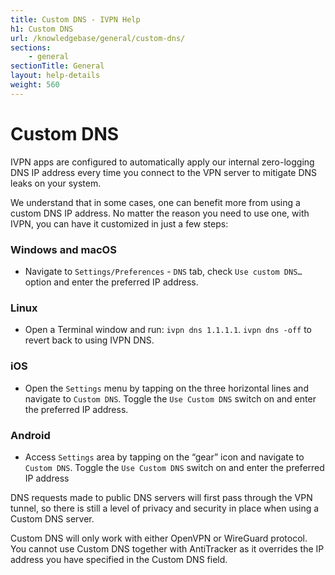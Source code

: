```yaml
---
title: Custom DNS - IVPN Help
h1: Custom DNS
url: /knowledgebase/general/custom-dns/
sections:
    - general
sectionTitle: General
layout: help-details
weight: 560
---
```

# Custom DNS

IVPN apps are configured to automatically apply our internal zero-logging DNS IP address every time you connect to the VPN server to mitigate DNS leaks on your system.

We understand that in some cases, one can benefit more from using a custom DNS IP address. No matter the reason you need to use one, with IVPN, you can have it customized in just a few steps:

### Windows and macOS
- Navigate to `Settings/Preferences` - `DNS` tab, check `Use custom DNS…` option and enter the preferred IP address.

### Linux
- Open a Terminal window and run: `ivpn dns 1.1.1.1`.
  `ivpn dns -off` to revert back to using IVPN DNS.


### iOS
- Open the `Settings` menu by tapping on the three horizontal lines and navigate to `Custom DNS`. Toggle the `Use Custom DNS` switch on and enter the preferred IP address.

### Android
- Access `Settings` area by tapping on the “gear” icon and navigate to `Custom DNS`. Toggle the `Use Custom DNS` switch on and enter the preferred IP address

DNS requests made to public DNS servers will first pass through the VPN tunnel, so there is still a level of privacy and security in place when using a Custom DNS server.

<div markdown="1" class="notice notice--warning">
Custom DNS will only work with either OpenVPN or WireGuard protocol. You cannot use Custom DNS together with AntiTracker as it overrides the IP address you have specified in the Custom DNS field.
</div>
